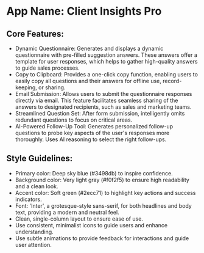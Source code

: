 # **App Name**: Client Insights Pro

## Core Features:

- Dynamic Questionnaire: Generates and displays a dynamic questionnaire with pre-filled suggestion answers. These answers offer a template for user responses, which helps to gather high-quality answers to guide sales processes.
- Copy to Clipboard: Provides a one-click copy function, enabling users to easily copy all questions and their answers for offline use, record-keeping, or sharing.
- Email Submission: Allows users to submit the questionnaire responses directly via email. This feature facilitates seamless sharing of the answers to designated recipients, such as sales and marketing teams.
- Streamlined Question Set: After form submission, intelligently omits redundant questions to focus on critical areas.
- AI-Powered Follow-Up Tool: Generates personalized follow-up questions to probe key aspects of the user's responses more thoroughly. Uses AI reasoning to select the right follow-ups.

## Style Guidelines:

- Primary color: Deep sky blue (#3498db) to inspire confidence.
- Background color: Very light gray (#f0f2f5) to ensure high readability and a clean look.
- Accent color: Soft green (#2ecc71) to highlight key actions and success indicators.
- Font: 'Inter', a grotesque-style sans-serif, for both headlines and body text, providing a modern and neutral feel.
- Clean, single-column layout to ensure ease of use.
- Use consistent, minimalist icons to guide users and enhance understanding.
- Use subtle animations to provide feedback for interactions and guide user attention.